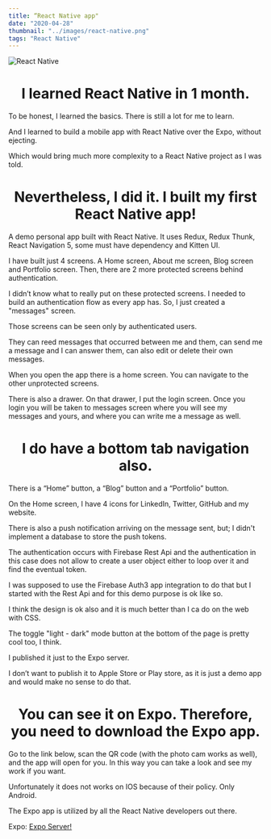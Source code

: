 ```yaml
---
title: “React Native app"
date: "2020-04-28"
thumbnail: "../images/react-native.png"
tags: "React Native"
---
```


![React Native](../images/react-native.png)

# <center>I learned React Native in 1 month.</center>

To be honest, I learned the basics. There is still a lot for me to learn.

And I learned to build a mobile app with React Native over the Expo, without ejecting.

Which would bring much more complexity to a React Native project as I was told.

# <center>Nevertheless, I did it. I built my first React Native app!</center>

A demo personal app built with React Native. It uses Redux, Redux Thunk, React Navigation 5, some must have dependency and Kitten UI.

I have built just 4 screens. A Home screen, About me screen, Blog screen and Portfolio screen. Then, there are 2 more protected screens behind authentication.

I didn’t know what to really put on these protected screens. I needed to build an authentication flow as every app has. So, I just created a "messages" screen.

Those screens can be seen only by authenticated users.

They can reed messages that occurred between me and them, can send me a message and I can answer them, can also edit or delete their own messages.

When you open the app there is a home screen. You can navigate to the other unprotected screens.

There is also a drawer. On that drawer, I put the login screen. Once you login you will be taken to messages screen where you will see my messages and yours, and where you can write me a message as well.

# <center>I do have a bottom tab navigation also.</center>

There is a “Home” button, a “Blog” button and a “Portfolio” button.

On the Home screen, I have 4 icons for LinkedIn, Twitter, GitHub and my website.

There is also a push notification arriving on the message sent, but; I didn't implement a database to store the push tokens.

The authentication occurs with Firebase Rest Api and the authentication in this case does not allow to create a user object either to loop over it and find the eventual token.

I was supposed to use the Firebase Auth3 app integration to do that but I started with the Rest Api and for this demo purpose is ok like so.

I think the design is ok also and it is much better than I ca do on the web with CSS.

The toggle "light - dark" mode button at the bottom of the page is pretty cool too, I think.

I published it just to the Expo server.

I don’t want to publish it to Apple Store or Play store, as it is just a demo app and would make no sense to do that.

# <center>You can see it on Expo. Therefore, you need to download the Expo app.</center>

Go to the link below, scan the QR code (with the photo cam works as well), and the app will open for you. In this way you can take a look and see my work if you want.

Unfortunately it does not works on IOS because of their policy. Only Android.

The Expo app is utilized by all the React Native developers out there.

Expo: <a href="https://expo.io/@bogdan_dev/bogdan-digital/" target="_blank">Expo Server!</a>
